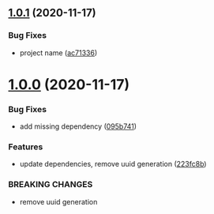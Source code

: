 ## [1.0.1](https://github.com/digitalmaas/uuid-base62/compare/v1.0.0...v1.0.1) (2020-11-17)


### Bug Fixes

* project name ([ac71336](https://github.com/digitalmaas/uuid-base62/commit/ac713368beafbe86bc6413d6ad32dbfe88e8a486))

# [1.0.0](https://github.com/digitalmaas/uuid-base62/compare/v0.1.0...v1.0.0) (2020-11-17)


### Bug Fixes

* add missing dependency ([095b741](https://github.com/digitalmaas/uuid-base62/commit/095b74174bcdc2df1287096c049cb7d02892bdf9))


### Features

* update dependencies, remove uuid generation ([223fc8b](https://github.com/digitalmaas/uuid-base62/commit/223fc8bc755f76792e1808b60cd479f0b227f3e2))


### BREAKING CHANGES

* remove uuid generation
